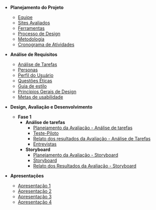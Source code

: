 - **Planejamento do Projeto**
    - [Equipe](planejamentoDoProjeto/equipe.md)
    - [Sites Avaliados](planejamentoDoProjeto/sitesAvaliados.md)
    - [Ferramentas](planejamentoDoProjeto/ferramentas.md)
    - [Processo de Design](planejamentoDoProjeto/processoDesign.md)
    - [Metodologia](planejamentoDoProjeto/metodologias.md)
    - [Cronograma de Atividades](planejamentoDoProjeto/cronogramaAtividades.md)

- **Análise de Requisitos**
    - [Análise de Tarefas](analiseRequisitos/analiseTarefas.md)
    - [Personas](analiseRequisitos/personas.md)
    - [Perfil do Usuário](analiseRequisitos/perfilUsuario.md)
    - [Questões Éticas](analiseRequisitos/questoesEticas.md)
    - [Guia de estilo](analiseRequisitos/guiaEstilo.md)
    - [Princípios Gerais de Design](analiseRequisitos/principios_gerais.md)
    - [Metas de usabilidade](analiseRequisitos/metas_usabilidade.md)

- **Design, Avaliação e Desenvolvimento**
    - **Fase 1** 
        - **Análise de tarefas**
            - [Planejamento da Avaliação - Análise de tarefas](design/Fase1/planejAnaliseTarefas.md)
            - [Teste-Piloto](design/Fase1/testepiloto.md)
            - [Relato dos resultados da Avaliação - Análise de Tarefas](design/Fase1/planejRelatoAvaliacao.md)
            - [Entrevistas](design/Fase1/planejRelatoAvaliacao.md)
        - **Storyboard**
            - [Planejamento da Avaliação - Storyboard](design/Fase1/planejStoryboard.md)
            - [Storyboard](design/Fase1/storyboard.md)
            - [Relato dos Resultados da Avaliação - Storyboard](design/Fase1/planejRelatoStory.md)

- **Apresentações**
    - [Apresentação 1](apresentacoes/apresentacao1.md)
    - [Apresentação 2](apresentacoes/apresentacao2.md)
    - [Apresentação 3](apresentacoes/apresentacao3.md)
    - [Apresentação 4](apresentacoes/apresentacao4.md)

